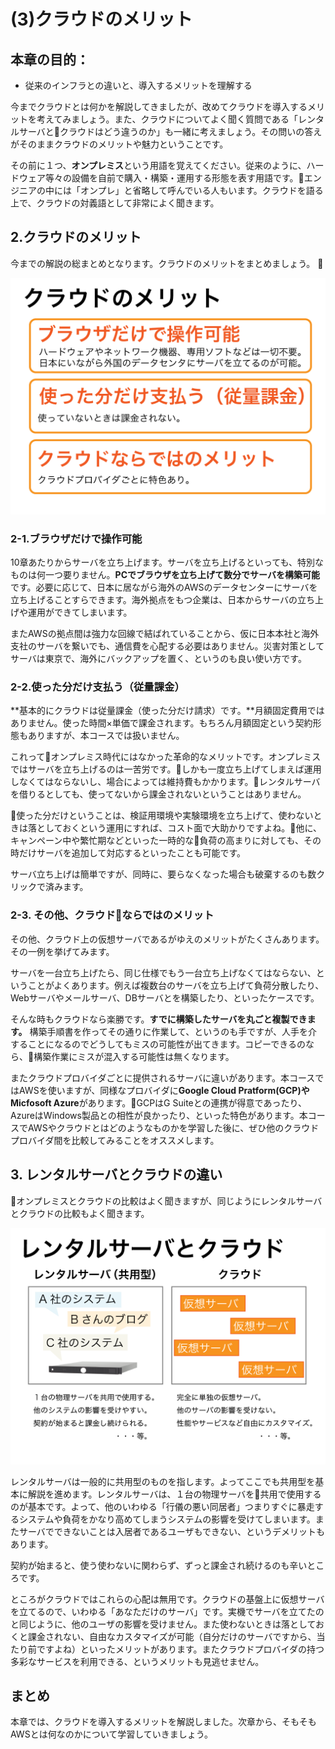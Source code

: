 # (3)クラウドのメリット

## 本章の目的：

- 従来のインフラとの違いと、導入するメリットを理解する



今までクラウドとは何かを解説してきましたが、改めてクラウドを導入するメリットを考えてみましょう。また、クラウドについてよく聞く質問である「レンタルサーバとクラウドはどう違うのか」も一緒に考えましょう。その問いの答えがそのままクラウドのメリットや魅力ということです。

その前に１つ、**オンプレミス**という用語を覚えてください。従来のように、ハードウェア等々の設備を自前で購入・構築・運用する形態を表す用語です。エンジニアの中には「オンプレ」と省略して呼んでいる人もいます。クラウドを語る上で、クラウドの対義語として非常によく聞きます。

## 2.クラウドのメリット

今までの解説の総まとめとなります。クラウドのメリットをまとめましょう。


![図3-2. クラウドの分類](3-01.png)

### 2-1.ブラウザだけで操作可能

10章あたりからサーバを立ち上げます。サーバを立ち上げるといっても、特別なものは何一つ要りません。**PCでブラウザを立ち上げて数分でサーバを構築可能**です。必要に応じて、日本に居ながら海外のAWSのデータセンターにサーバを立ち上げることすらできます。海外拠点をもつ企業は、日本からサーバの立ち上げや運用ができてしまいます。

またAWSの拠点間は強力な回線で結ばれていることから、仮に日本本社と海外支社のサーバを繋いでも、通信費を心配する必要はありません。災害対策としてサーバは東京で、海外にバックアップを置く、というのも良い使い方です。

### 2-2.使った分だけ支払う（従量課金）

**基本的にクラウドは従量課金（使った分だけ請求）です。**月額固定費用ではありません。使った時間×単価で課金されます。もちろん月額固定という契約形態もありますが、本コースでは扱いません。

これってオンプレミス時代にはなかった革命的なメリットです。オンプレミスではサーバを立ち上げるのは一苦労です。しかも一度立ち上げてしまえば運用しなくてはならないし、場合によっては維持費もかかります。レンタルサーバを借りるとしても、使ってないから課金されないということはありません。

使った分だけということは、検証用環境や実験環境を立ち上げて、使わないときは落としておくという運用にすれば、コスト面で大助かりですよね。他に、キャンペーン中や繁忙期などといった一時的な負荷の高まりに対しても、その時だけサーバを追加して対応するといったことも可能です。

サーバ立ち上げは簡単ですが、同時に、要らなくなった場合も破棄するのも数クリックで済みます。

### 2-3. その他、クラウドならではのメリット

その他、クラウド上の仮想サーバであるがゆえのメリットがたくさんあります。その一例を挙げてみます。

サーバを一台立ち上げたら、同じ仕様でもう一台立ち上げなくてはならない、ということがよくあります。例えば複数台のサーバを立ち上げて負荷分散したり、Webサーバやメールサーバ、DBサーバとを構築したり、といったケースです。

そんな時もクラウドなら楽勝です。**すでに構築したサーバを丸ごと複製できます。** 構築手順書を作ってその通りに作業して、というのも手ですが、人手を介することになるのでどうしてもミスの可能性が出てきます。コピーできるのなら、構築作業にミスが混入する可能性は無くなります。

またクラウドプロバイダごとに提供されるサーバに違いがあります。本コースではAWSを使いますが、同様なプロバイダに**Google Cloud Pratform(GCP)やMicfosoft Azure**があります。GCPはG Suiteとの連携が得意であったり、AzureはWindows製品との相性が良かったり、といった特色があります。本コースでAWSやクラウドとはどのようなものかを学習した後に、ぜひ他のクラウドプロバイダ間を比較してみることをオススメします。

## 3. レンタルサーバとクラウドの違い

オンプレミスとクラウドの比較はよく聞きますが、同じようにレンタルサーバとクラウドの比較もよく聞きます。

![図3-1. レンタルサーバとクラウドの比較](3-02.png)

レンタルサーバは一般的に共用型のものを指します。よってここでも共用型を基本に解説を進めます。レンタルサーバは、１台の物理サーバを共用で使用するのが基本です。よって、他のいわゆる「行儀の悪い同居者」つまりすぐに暴走するシステムや負荷をかなり高めてしまうシステムの影響を受けてしまいます。またサーバでできないことは入居者であるユーザもできない、というデメリットもあります。

契約が始まると、使う使わないに関わらず、ずっと課金され続けるのも辛いところです。

ところがクラウドではこれらの心配は無用です。クラウドの基盤上に仮想サーバを立てるので、いわゆる「あなただけのサーバ」です。実機でサーバを立てたのと同じように、他のユーザの影響を受けません。また使わないときは落としておくと課金されない、自由なカスタマイズが可能（自分だけのサーバですから、当たり前ですよね）といったメリットがあります。またクラウドプロバイダの持つ多彩なサービスを利用できる、というメリットも見逃せません。

## まとめ

本章では、クラウドを導入するメリットを解説しました。次章から、そもそもAWSとは何なのかについて学習していきましょう。
